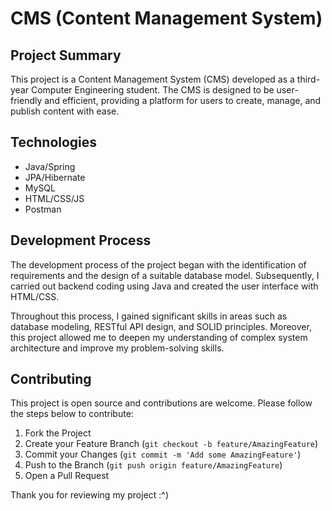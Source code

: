 # CMS (Content Management System)

## Project Summary

This project is a Content Management System (CMS) developed as a third-year Computer Engineering student. The CMS is designed to be user-friendly and efficient, providing a platform for users to create, manage, and publish content with ease.

## Technologies

- Java/Spring
- JPA/Hibernate
- MySQL
- HTML/CSS/JS
- Postman

## Development Process

The development process of the project began with the identification of requirements and the design of a suitable database model. Subsequently, I carried out backend coding using Java and created the user interface with HTML/CSS.

Throughout this process, I gained significant skills in areas such as database modeling, RESTful API design, and SOLID principles. Moreover, this project allowed me to deepen my understanding of complex system architecture and improve my problem-solving skills.

## Contributing

This project is open source and contributions are welcome. Please follow the steps below to contribute:

1. Fork the Project
2. Create your Feature Branch (`git checkout -b feature/AmazingFeature`)
3. Commit your Changes (`git commit -m 'Add some AmazingFeature'`)
4. Push to the Branch (`git push origin feature/AmazingFeature`)
5. Open a Pull Request

Thank you for reviewing my project :^)
